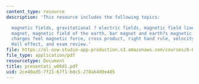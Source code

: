 ```yaml
---
content_type: resource
description: 'This resource includes the following topics:

  magnetic fields, gravitational ? electric fields, magnetic field lines from bar
  magnet, magnetic field of the earth, bar magnet and earth?s magnetic field, moving
  charges feel magnetic force, cross product, right hand rule, velocity selector,
  Hall effect, and exam review.'
file: https://ol-ocw-studio-app-production.s3.amazonaws.com/courses/8-02-physics-ii-electricity-and-magnetism-spring-2007/2ce40ad57f2167f1bdc5278ab490e485_presentati_w06d1.pdf
file_type: application/pdf
resourcetype: Document
title: presentati_w06d1.pdf
uid: 2ce40ad5-7f21-67f1-bdc5-278ab490e485
---
```


